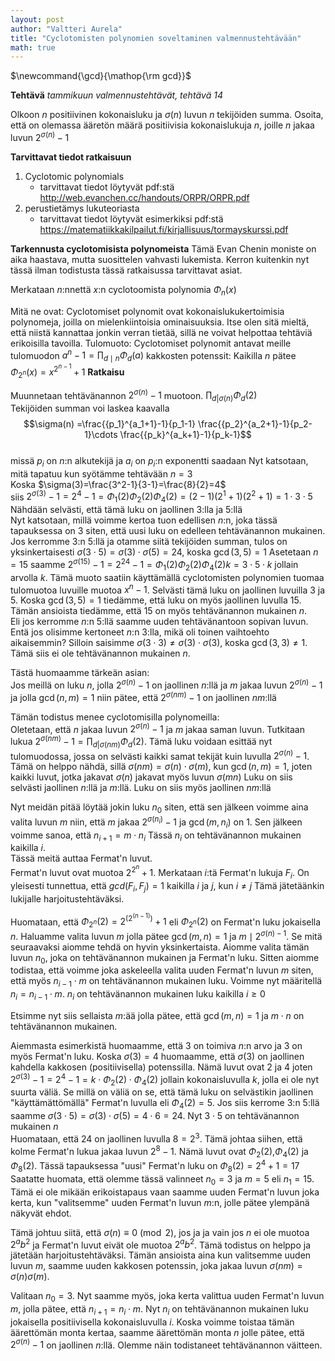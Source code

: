 ```yaml
---
layout: post
author: "Valtteri Aurela"
title: "Cyclotomisten polynomien soveltaminen valmennustehtävään"
math: true
---
```

<div class="hidden">
$\newcommand{\gcd}{\mathop{\rm gcd}}$
</div>

**Tehtävä** _tammikuun valmennustehtävät, tehtävä 14_

Olkoon $n$ positiivinen kokonaisluku ja $\sigma(n)$ luvun $n$ tekijöiden summa. Osoita, että on olemassa ääretön määrä positiivisia kokonaislukuja $n$, joille $n$ jakaa luvun $2^{\sigma(n)}-1$

**Tarvittavat tiedot ratkaisuun**

1. Cyclotomic polynomials
    * tarvittavat tiedot löytyvät pdf:stä
    http://web.evanchen.cc/handouts/ORPR/ORPR.pdf
2. perustietämys lukuteoriasta
    * tarvittavat tiedot löytyvät esimerkiksi pdf:stä https://matematiikkakilpailut.fi/kirjallisuus/tormayskurssi.pdf

**Tarkennusta cyclotomisista polynomeista**
Tämä Evan Chenin moniste on aika haastava, mutta suosittelen vahvasti lukemista. Kerron kuitenkin nyt tässä ilman todistusta tässä ratkaisussa tarvittavat asiat.

Merkataan $n$:nnettä $x$:n cyclotoomista polynomia $\Phi_n(x)$

Mitä ne ovat:
Cyclotomiset polynomit ovat kokonaislukukertoimisia polynomeja, joilla on mielenkiintoisia ominaisuuksia. Itse olen sitä mieltä, että niistä kannattaa jonkin verran tietää, sillä ne voivat helpottaa tehtäviä erikoisilla tavoilla.
Tulomuoto:
Cyclotomiset polynomit antavat meille tulomuodon $a^n-1=\prod_{d \mid n}\Phi_d(a)$
kakkosten potenssit:
Kaikilla $n$ pätee  $\Phi_{2^n}(x)=x^{2^{n-1}}+1$
**Ratkaisu**

Muunnetaan tehtävänannon $2^{\sigma(n)}-1$ muotoon. $\prod_{d|\sigma(n)}\Phi_d(2)$</br>
Tekijöiden summan voi laskea  kaavalla
$$\sigma(n) =\frac{{p_1}^{a_1+1}-1}{p_1-1} \frac{{p_2}^{a_2+1}-1}{p_2-1}\cdots \frac{{p_k}^{a_k+1}-1}{p_k-1}$$
</br>
missä $p_i$ on $n$:n alkutekijä ja  $a_i$ on $p_i$:n exponentti saadaan
Nyt katsotaan, mitä tapatuu kun syötämme tehtävään $n=3$
</br>
Koska $\sigma(3)=\frac{3^2-1}{3-1}=\frac{8}{2}=4$
</br>
siis ${2^{\sigma(3)}}-1=2^4-1=\Phi_1(2)\Phi_2(2)\Phi_4(2) = (2-1)(2^1+1)(2^2+1)=1 \cdot 3 \cdot 5$<br>
Nähdään selvästi, että tämä luku on jaollinen 3:lla ja 5:llä<br>
Nyt katsotaan, millä voimme kertoa tuon edellisen $n$:n, joka tässä tapauksessa on 3 siten, että uusi luku on edelleen tehtävänannon mukainen.
Jos kerromme 3:n 5:llä ja otamme siitä tekijöiden summan, tulos on yksinkertaisesti $\sigma(3\cdot5)=\sigma(3)\cdot\sigma(5)=24$, koska $\gcd(3,5)=1$
Asetetaan $n=15$ saamme $2^{\sigma(15)}-1=2^{24}-1= \Phi_1(2)\Phi_2(2)\Phi_4(2)k=3\cdot5\cdot k$
jollain arvolla $k$. Tämä muoto saatiin käyttämällä cyclotomisten polynomien tuomaa tulomuotoa luvuille muotoa $x^n-1$. Selvästi tämä luku on jaollinen luvuilla 3 ja 5. Koska $\gcd(3,5)=1$ tiedämme, että luku on myös jaollinen luvulla 15. Tämän ansioista tiedämme, että 15 on myös tehtävänannon mukainen $n$. </br>
Eli jos kerromme $n$:n 5:llä saamme uuden tehtävänantoon sopivan luvun. Entä jos olisimme kertoneet $n$:n 3:lla, mikä oli toinen vaihtoehto aikaisemmin? Silloin saisimme $\sigma(3\cdot3) \neq \sigma(3) \cdot \sigma(3)$, koska $\gcd(3,3) \neq 1$. Tämä siis ei ole tehtävänannon mukainen $n$.

Tästä huomaamme tärkeän asian:
</br>
Jos meillä on luku $n$, jolla $2^{\sigma(n)}-1$ on jaollinen $n$:llä ja $m$ jakaa luvun $2^{\sigma(n)}-1$ ja jolla $\gcd(n,m)=1$ niin pätee, että $2^{\sigma(nm)}-1$ on jaollinen $nm$:llä

Tämän todistus menee cyclotomisilla polynomeilla:</br>
Oletetaan, että $n$ jakaa luvun $2^{\sigma(n)}-1$ ja $m$ jakaa saman luvun.
Tutkitaan lukua $2^{\sigma(nm)}-1=\prod_{d|\sigma(nm)}\Phi_d(2)$. Tämä luku voidaan esittää nyt tulomuodossa, jossa on selvästi kaikki samat tekijät kuin luvulla $2^{\sigma(n)}-1$. Tämä on helppo nähdä, sillä $\sigma(nm)=\sigma(n)\cdot\sigma(m)$, kun $\gcd(n,m)=1$, joten kaikki luvut, jotka jakavat $\sigma(n)$ jakavat myös luvun $\sigma(mn)$
Luku on siis selvästi jaollinen $n$:llä ja $m$:llä. Luku on siis myös jaollinen $nm$:llä

Nyt meidän pitää löytää jokin luku $n_0$ siten, että sen jälkeen voimme aina valita luvun $m$ niin, että $m$ jakaa $2^{\sigma(n_{i})}-1$ ja $\gcd(m,n_i)$ on 1. Sen jälkeen voimme sanoa, että $n_{i+1} = m \cdot n_i$
Tässä $n_i$ on tehtävänannon mukainen kaikilla $i$.
</br>
Tässä meitä auttaa Fermat'n luvut.</br>
Fermat'n luvut ovat muotoa $2^{2^n}+1$. Merkataan $i$:tä Fermat'n lukuja $F_i$. On yleisesti tunnettua, että $gcd(F_i,F_j)=1$ kaikilla $i$ ja $j$, kun $i \neq j$ Tämä jätetäänkin lukijalle harjoitustehtäväksi.

Huomataan, että $\Phi_{2^n}(2)=2^{(2^{(n-1)})}+1$ eli $\Phi_{2^n}(2)$ on Fermat'n luku jokaisella $n$. Haluamme valita luvun $m$ jolla pätee   $\gcd(m,n)=1$ ja $m \mid 2^{\sigma(n)-1}$.
Se mitä seuraavaksi aiomme tehdä on hyvin yksinkertaista. Aiomme valita tämän luvun $n_0$, joka on tehtävänannon mukainen ja Fermat'n luku. Sitten aiomme todistaa, että voimme joka askeleella valita uuden Fermat'n luvun $m$ siten, että myös $n_{i-1}\cdot m$ on tehtävänannon mukainen luku. Voimme nyt määritellä $n_i=n_{i-1}\cdot m$. $n_i$ on tehtävänannon mukainen luku kaikilla $i \ge 0$

Etsimme nyt siis sellaista $m$:ää jolla pätee, että $\gcd(m,n)=1$ ja $m\cdot n$ on tehtävänannon mukainen.

Aiemmasta esimerkistä huomaamme, että 3 on toimiva $n$:n arvo ja 3 on myös Fermat'n luku. Koska $\sigma(3)=4$ huomaamme, että $\sigma(3)$ on jaollinen kahdella kakkosen (positiivisella) potenssilla. Nämä luvut ovat 2 ja 4 joten $2^{\sigma(3)}-1=2^4-1=k\cdot\Phi_2(2)\cdot \Phi_4(2)$ jollain kokonaisluvulla $k$, jolla ei ole nyt suurta väliä. Se millä on väliä on se, että tämä luku on selvästikin jaollinen "käyttämättömällä" Fermat'n luvulla eli $\Phi_4(2)=5$. Jos siis kerrome 3:n 5:llä saamme $\sigma(3\cdot5) = \sigma(3) \cdot \sigma(5) = 4\cdot6 = 24$. Nyt $3\cdot 5$ on tehtävänannon mukainen $n$</br>
Huomataan, että 24 on jaollinen luvulla $8 = 2^3$. Tämä johtaa siihen, että kolme Fermat'n lukua jakaa luvun $2^{8}-1$. Nämä luvut ovat $\Phi_2(2)$,$\Phi_4(2)$ ja $\Phi_8(2)$. Tässä tapauksessa "uusi" Fermat'n luku on $\Phi_8(2)=2^4+1=17$</br>
Saatatte huomata, että olemme tässä valinneet $n_0=3$ ja $m=5$ eli $n_1=15$.
Tämä ei ole mikään erikoistapaus vaan saamme uuden Fermat'n luvun joka kerta, kun "valitsemme" uuden Fermat'n luvun $m$:n, jolle pätee ylempänä näkyvät ehdot.

Tämä johtuu siitä, että $\sigma(n) \equiv 0 \pmod{2}$, jos ja ja vain jos $n$ ei ole muotoa $2^ab^2$ ja Fermat'n luvut eivät ole muotoa $2^ab^2$. Tämä todistus on helppo ja jätetään harjoitustehtäväksi. Tämän ansioista aina kun valitsemme uuden luvun $m$, saamme uuden kakkosen potenssin, joka jakaa luvun $\sigma(nm)=\sigma(n)\sigma(m)$.

Valitaan $n_0=3$. Nyt saamme myös, joka kerta valittua uuden Fermat'n luvun $m$, jolla pätee, että $n_{i+1}=n_i\cdot m$.
Nyt $n_i$ on tehtävänannon mukainen luku jokaisella positiivisella kokonaisluvulla $i$.
Koska voimme toistaa tämän äärettömän monta kertaa, saamme äärettömän monta $n$ jolle pätee, että $2^{\sigma(n)}-1$ on jaollinen $n$:llä.
Olemme näin todistaneet tehtävänannon väitteen.
